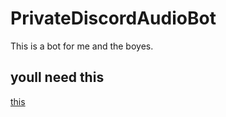 # PrivateDiscordAudioBot
This is a bot for me and the boyes. 

## youll need this
[this](https://discordjs.guide/#before-you-begin)
